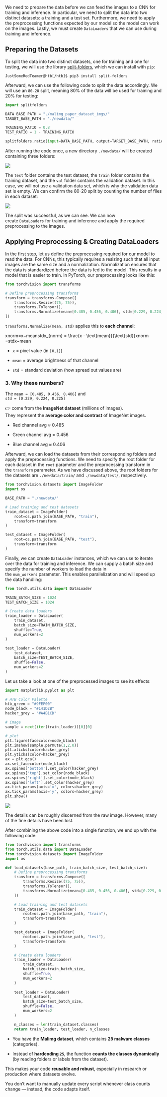 We need to prepare the data before we can feed the images to a CNN for training and inference. In particular, we need to split the data into two distinct datasets: a training and a test set. Furthermore, we need to apply the preprocessing functions expected by our model so the model can work on the images. Lastly, we must create `DataLoaders` that we can use during training and inference.

## Preparing the Datasets

To split the data into two distinct datasets, one for training and one for testing, we will use the library [split-folders](https://pypi.org/project/split-folders/), which we can install with `pip`:

```shell-session
JustSomeRedTeamer@htb[/htb]$ pip3 install split-folders
```

Afterward, we can use the following code to split the data accordingly. We will use an `80-20` split, meaning 80% of the data will be used for training and 20% for testing:

```python
import splitfolders

DATA_BASE_PATH = "./malimg_paper_dataset_imgs/"
TARGET_BASE_PATH = "./newdata/"

TRAINING_RATIO = 0.8
TEST_RATIO = 1 - TRAINING_RATIO

splitfolders.ratio(input=DATA_BASE_PATH, output=TARGET_BASE_PATH, ratio=(TRAINING_RATIO, 0, TEST_RATIO))
```

After running the code once, a new directory `./newdata/` will be created containing three folders:

![](Pasted%20image%2020250824032922.png)

The `test` folder contains the test dataset, the `train` folder contains the training dataset, and the `val` folder contains the validation dataset. In this case, we will not use a validation data set, which is why the validation data set is empty. We can confirm the 80-20 split by counting the number of files in each dataset:

![](Pasted%20image%2020250824033205.png)

The split was successful, as we can see. We can now create `DataLoaders` for training and inference and apply the required preprocessing to the images.

## Applying Preprocessing & Creating DataLoaders

In the first step, let us define the preprocessing required for our model to read the data. For CNNs, this typically requires a resizing such that all input images are the same size and a normalization. Normalization ensures that the data is standardized before the data is fed to the model. This results in a model that is easier to train. In PyTorch, our preprocessing looks like this:

```python
from torchvision import transforms

# Define preprocessing transforms
transform = transforms.Compose([
	transforms.Resize((75, 75)),
    transforms.ToTensor(),
    transforms.Normalize(mean=[0.485, 0.456, 0.406], std=[0.229, 0.224, 0.225])
])
```

`transforms.Normalize(mean, std)` applies this to **each channel**:

xnorm=x−meanstdx_{norm} = \frac{x - \text{mean}}{\text{std}}xnorm​=stdx−mean​

- `x` = pixel value (in `[0,1]`)
    
- `mean` = average brightness of that channel
    
- `std` = standard deviation (how spread out values are)

### 3. Why these numbers?

The `mean = [0.485, 0.456, 0.406]` and  
`std = [0.229, 0.224, 0.225]`

👉 come from the **ImageNet dataset** (millions of images).  
They represent the **average color and contrast** of ImageNet images.

- Red channel avg ≈ 0.485
    
- Green channel avg ≈ 0.456
    
- Blue channel avg ≈ 0.406

Afterward, we can load the datasets from their corresponding folders and apply the preprocessing functions. We need to specify the root folder for each dataset in the `root` parameter and the preprocessing transform in the `transform` parameter. As we have discussed above, the root folders for the datasets are `./newdata/train/` and `./newdata/test/`, respectively.

```python
from torchvision.datasets import ImageFolder
import os

BASE_PATH = "./newdata/"

# Load training and test datasets
train_dataset = ImageFolder(
	root=os.path.join(BASE_PATH, "train"),
    transform=transform
)

test_dataset = ImageFolder(
	root=os.path.join(BASE_PATH, "test"),
    transform=transform
)
```

Finally, we can create `DataLoader` instances, which we can use to iterate over the data for training and inference. We can supply a batch size and specify the number of workers to load the data in the `num_workers` parameter. This enables parallelization and will speed up the data handling:

```python
from torch.utils.data import DataLoader

TRAIN_BATCH_SIZE = 1024
TEST_BATCH_SIZE = 1024

# Create data loaders
train_loader = DataLoader(
    train_dataset,
	batch_size=TRAIN_BATCH_SIZE,
    shuffle=True,
    num_workers=2
)
    
test_loader = DataLoader(
    test_dataset,
    batch_size=TEST_BATCH_SIZE,
    shuffle=False,
    num_workers=2
)
```

Let us take a look at one of the preprocessed images to see its effects:

```python
import matplotlib.pyplot as plt

# HTB Color Palette
htb_green = "#9FEF00"
node_black = "#141D2B"
hacker_grey = "#A4B1CD"

# image
sample = next(iter(train_loader))[0][0]

# plot
plt.figure(facecolor=node_black)
plt.imshow(sample.permute(1,2,0))
plt.xticks(color=hacker_grey)
plt.yticks(color=hacker_grey)
ax = plt.gca()
ax.set_facecolor(node_black)
ax.spines['bottom'].set_color(hacker_grey)
ax.spines['top'].set_color(node_black)
ax.spines['right'].set_color(node_black)
ax.spines['left'].set_color(hacker_grey)
ax.tick_params(axis='x', colors=hacker_grey)
ax.tick_params(axis='y', colors=hacker_grey)
plt.show()
```

![](Pasted%20image%2020250824044323.png)

The details can be roughly discerned from the raw image. However, many of the fine details have been lost.

After combining the above code into a single function, we end up with the following code:

```python
from torchvision import transforms
from torch.utils.data import DataLoader
from torchvision.datasets import ImageFolder
import os

def load_datasets(base_path, train_batch_size, test_batch_size):
    # Define preprocessing transforms
    transform = transforms.Compose([
        transforms.Resize((75, 75)),
        transforms.ToTensor(),
        transforms.Normalize(mean=[0.485, 0.456, 0.406], std=[0.229, 0.224, 0.225])
    ])

    # Load training and test datasets
    train_dataset = ImageFolder(
        root=os.path.join(base_path, "train"),
        transform=transform
    )

    test_dataset = ImageFolder(
        root=os.path.join(base_path, "test"),
        transform=transform
    )

    # Create data loaders
    train_loader = DataLoader(
        train_dataset,
        batch_size=train_batch_size,
        shuffle=True,
        num_workers=2
    )
    
    test_loader = DataLoader(
        test_dataset,
        batch_size=test_batch_size,
        shuffle=False,
        num_workers=2
    )

    n_classes = len(train_dataset.classes)
    return train_loader, test_loader, n_classes
```

- You have the **Malimg dataset**, which contains **25 malware classes** (categories).
    
- Instead of **hardcoding `25`**, the function **counts the classes dynamically** (by reading folders or labels from the dataset).

This makes your code **reusable and robust**, especially in research or production where datasets evolve.

You don’t want to manually update every script whenever class counts change — instead, the code adapts itself.


